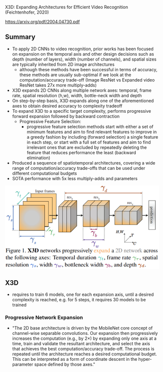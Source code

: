 X3D: Expanding Architectures for Efficient Video Recognition (Feichtenhofer, 2020)

https://arxiv.org/pdf/2004.04730.pdf

## Summary
- To apply 2D CNNs to video recognition, prior works has been focused on expansion on the temporal axis and other design decisions such as depth (number of layers), width (number of channels), and spatial sizes are typically inherited from 2D image architectures
	- although these methods have been successful in terms of accuracy, these methods are usually sub-optimal if we look at the computation/accuracy trade-off (Image ResNet vs Expanded video ResNet takes 27x more multiply-adds)
- X3D expands 2D CNNs along multiple network axes: temporal, frame rate, spatial resolution (h,w), width, bottle-neck width and depth
- On step-by-step basis, X3D expands along one of the aforementioned axes to obtain desired accuracy to complexity tradeoff
- To expand X3D to a specific target complexity, performs progressive forward expansion followed by backward contraction
	- Progressive Feature Selection:
		- progressive feature selection methods start with either a set of minimum features and aim to find relevant features to improve in a greedy fashion by including (forward selection) a single feature in each step, or start with a full set of features and aim to find irrelevant ones that are excluded by repeatedly deleting the feature that reduces performance the least (backward elimination)
- Produced a sequence of spatiotemporal architectures, covering a wide range of computation/accuracy trade-offs that can be used under different computational budgets
- SOTA performance with 5x less multiply-adds and parameters

![](../../../images/Pasted%20image%205917432.png)

## X3D
- requires to train 6 models, one for each expansion axis, until a desired complexity is reached, e.g. for 5 steps, it requires 30 models to be trained
### Progressive Network Expansion
- "The 2D base architecture is driven by the MobileNet core concept of channel-wise separable convolutions. Our expansion then progressively increases the computation (e.g., by 2×) by expanding only one axis at a time, train and validate the resultant architecture, and select the axis that achieves the best computation/accuracy trade-off. The process is repeated until the architecture reaches a desired computational budget. This can be interpreted as a form of coordinate descent in the hyper-parameter space defined by those axes."